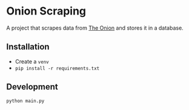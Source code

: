 # Onion Scraping

A project that scrapes data from [The Onion](https://theonion.com/) and stores it in a database.

## Installation

- Create a `venv`
- `pip install -r requirements.txt`

## Development

`python main.py`
